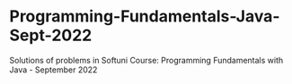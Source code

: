 # Programming-Fundamentals-Java-Sept-2022
Solutions of problems in Softuni Course: Programming Fundamentals with Java - September 2022
